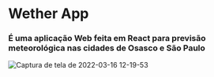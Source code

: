 # Wether App

### É uma aplicação Web feita em React para previsão meteorológica nas cidades de Osasco e São Paulo

![Captura de tela de 2022-03-16 12-19-53](https://user-images.githubusercontent.com/27232476/158625315-f2a5bd07-aa84-40d8-854b-f26d293dfe40.png)
